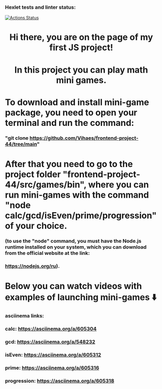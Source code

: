 ### Hexlet tests and linter status:

[![Actions Status](https://github.com/Vihaes/frontend-project-44/workflows/hexlet-check/badge.svg)](https://github.com/Vihaes/frontend-project-44/actions)

<h1 align="center">Hi there, you are on the page of my first JS project!<h1> 
<h1 align="center">In this project you can play math mini games.<h1>

# To download and install mini-game package, you need to open your terminal and run the command: 
### "git clone https://github.com/Vihaes/frontend-project-44/tree/main"


# After that you need to go to the project folder "frontend-project-44/src/games/bin", where you can run mini-games with the command "node calc/gcd/isEven/prime/progression" of your choice. 
### (to use the "node" command, you must have the Node.js runtime installed on your system, which you can download from the official website at the link: 
### https://nodejs.org/ru).


# Below you can watch videos with examples of launching mini-games ⬇️
### asciinema links:
### calc: https://asciinema.org/a/605304
### gcd: https://asciinema.org/a/548232
### isEven: https://asciinema.org/a/605312
### prime: https://asciinema.org/a/605316
### progression: https://asciinema.org/a/605318

